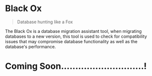 # Black Ox
> Database hunting like a Fox

The Black Ox is a database migration assistant tool, when migrating databases to a new version, this tool is used to check for compatibility issues that may compromise database functionality as well as the database's performance.

# Coming Soon.............................!
